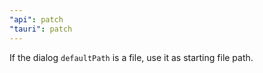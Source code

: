 ```yaml
---
"api": patch
"tauri": patch
---
```


If the dialog `defaultPath` is a file, use it as starting file path.
